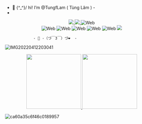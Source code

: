 - 👋 \{^_^}/ hi! I’m @TungfLam ( Tùng Lâm ) -
- 
<div align="center">
<a href="https://github.com/TungfLam/TungfLam">
    <img src="https://komarev.com/ghpvc/?username=TungfLam&color=blue"/>
</a>

<a href="https://stackoverflow.com/users/21550594/tung-lam">
    <img src="https://img.shields.io/badge/tunglam-D16f37?style=flat&logo=Stackoverflow&logoColor=white" />
</a>

<img src="https://img.shields.io/badge/-%F0%9F%95%B8%20Web-333" alt="Web">

<div align="center">
</div> 
<img src="https://camo.githubusercontent.com/6c3957842901e5baa389f3bb8758c8966683333b28493013062fcab5fab645e7/68747470733a2f2f696d672e736869656c64732e696f2f62616467652f52656163742d3230323332413f7374796c653d666f722d7468652d6261646765266c6f676f3d7265616374266c6f676f436f6c6f723d363144414642" alt="Web">
<img src="https://camo.githubusercontent.com/bfe6a48836e87b13a16f1f56f88fee428475c2ac29247992ec9b8bcc7154f881/68747470733a2f2f696d672e736869656c64732e696f2f62616467652f48544d4c352d4533344632363f7374796c653d666f722d7468652d6261646765266c6f676f3d68746d6c35266c6f676f436f6c6f723d7768697465" alt="Web">
<img src="https://camo.githubusercontent.com/472c222e8f240a48ae51cd9b082a1b857be809dcd851a25150890c2da50c13a5/68747470733a2f2f696d672e736869656c64732e696f2f62616467652f435353332d3135373242363f7374796c653d666f722d7468652d6261646765266c6f676f3d63737333266c6f676f436f6c6f723d7768697465" alt="Web">
<img src="https://camo.githubusercontent.com/4a09e2a2a46ff51d57bfe440ca3ff9ec4c2bf576bf5ab89fbd4044fcaf7e3086/68747470733a2f2f696d672e736869656c64732e696f2f62616467652f547970655363726970742d3030374143433f7374796c653d666f722d7468652d6261646765266c6f676f3d74797065736372697074266c6f676f436f6c6f723d7768697465" alt="Web">
<img src="https://camo.githubusercontent.com/4ae569342c64ecd9f0d7e7cbed78fffcca6a0f427e8efb4297c1d357dfb09074/68747470733a2f2f696d672e736869656c64732e696f2f62616467652f4d6f6e676f44422d3445413934423f7374796c653d666f722d7468652d6261646765266c6f676f3d6d6f6e676f6462266c6f676f436f6c6f723d7768697465" alt="Web">
<a href = "mailto:saoooo2pro@gmail.com"><img src="https://img.shields.io/badge/-Gmail-%23333?style=for-the-badge&logo=gmail&logoColor=white" target="_blank"></a>


</div>


                 - 👀 -（づ￣3￣）づ❤️  -





![IMG20220412203041](https://github.com/TungfLam/TungfLam/assets/117633264/00c71e7d-50f4-46b1-8c3f-57dba67141a8)

<div align="center">
<a
href="https://github.com/anuraghazra/github-readme-stats">
<img height="180em"
src="https://github-readme-stats.vercel.app/api?username=TungfLam&theme=react&show_icons=true&border_radius=25&hide=issues&custom_title=GitHub%20Statistics" />
<img height="180em"
src="https://github-readme-stats.vercel.app/api/top-langs/?username=TungfLam&theme=react&border_radius=25&hide=issues&langs_count=4&custom_title=Top%20Languages" />
</br>
</a>    
</div>

![ca60a35c6f46c0189957](https://github.com/TungfLam/TungfLam/assets/117633264/9b4d1aa6-0382-43cc-8cd4-a83e28c952d1)





